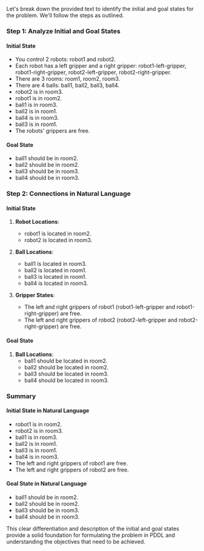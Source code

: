 Let's break down the provided text to identify the initial and goal states for the problem. We'll follow the steps as outlined.

### Step 1: Analyze Initial and Goal States

#### Initial State
- You control 2 robots: robot1 and robot2.
- Each robot has a left gripper and a right gripper: robot1-left-gripper, robot1-right-gripper, robot2-left-gripper, robot2-right-gripper.
- There are 3 rooms: room1, room2, room3.
- There are 4 balls: ball1, ball2, ball3, ball4.
- robot2 is in room3.
- robot1 is in room2.
- ball1 is in room3.
- ball2 is in room1.
- ball4 is in room3.
- ball3 is in room1.
- The robots' grippers are free.

#### Goal State
- ball1 should be in room2.
- ball2 should be in room2.
- ball3 should be in room3.
- ball4 should be in room3.

### Step 2: Connections in Natural Language

#### Initial State
1. **Robot Locations**:
   - robot1 is located in room2.
   - robot2 is located in room3.

2. **Ball Locations**:
   - ball1 is located in room3.
   - ball2 is located in room1.
   - ball3 is located in room1.
   - ball4 is located in room3.

3. **Gripper States**:
   - The left and right grippers of robot1 (robot1-left-gripper and robot1-right-gripper) are free.
   - The left and right grippers of robot2 (robot2-left-gripper and robot2-right-gripper) are free.

#### Goal State
1. **Ball Locations**:
   - ball1 should be located in room2.
   - ball2 should be located in room2.
   - ball3 should be located in room3.
   - ball4 should be located in room3.

### Summary

#### Initial State in Natural Language
- robot1 is in room2.
- robot2 is in room3.
- ball1 is in room3.
- ball2 is in room1.
- ball3 is in room1.
- ball4 is in room3.
- The left and right grippers of robot1 are free.
- The left and right grippers of robot2 are free.

#### Goal State in Natural Language
- ball1 should be in room2.
- ball2 should be in room2.
- ball3 should be in room3.
- ball4 should be in room3.

This clear differentiation and description of the initial and goal states provide a solid foundation for formulating the problem in PDDL and understanding the objectives that need to be achieved.